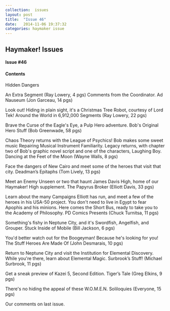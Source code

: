 ```yaml
---
collection:  issues
layout: post
title:  "Issue 46"
date:   2014-11-06 19:37:32
categories: haymaker issue
---
```


<h2>Haymaker! Issues</h2>

<h4>Issue #46</h4>

<h4>Contents</h4>

Hidden Dangers

An Extra Segment (Ray Lowery, 4 pgs)
Comments from the Coordinator.
Ad Nauseum (Jon Garceau, 14 pgs)

Look out! Hiding in plain sight, it's a Christmas Tree Robot, courtesy of Lord Tek!
Around the World in 6,912,000 Segments (Ray Lowery, 22 pgs)

Brave the Curse of the Eagle's Eye, a Pulp Hero adventure.
Bob's Original Hero Stuff (Bob Greenwade, 58 pgs)

Chaos Theory returns with the League of Psychics!
Bob makes some sweet music Repairing Musical Instrument Familiarity.
Legacy returns, with chapter two of Bob's graphic novel script and one of the characters, Laughing Boy.
Dancing at the Feet of the Moon (Wayne Walls, 8 pgs)

Face the dangers of New Cairo and meet some of the heroes that visit that city.
Deadman’s Epitaphs (Tom Lively, 13 pgs)

Meet an Enemy Unseen or two that haunt James Davis High, home of our Haymaker! High supplement.
The Papyrus Broker (Elliott Davis, 33 pgs)

Learn about the many Campaigns Elliott has run, and meet a few of the heroes in his USA-50 project.
You don't need to live in Egypt to fear Apophis and his minions.
Here comes the Short Bus, ready to take you to the Academy of Philosophy.
PD Comics Presents (Chuck Turnitsa, 11 pgs)

Something's fishy in Neptune City, and it's Swordfish, Angelfish, and Grouper.
Stuck Inside of Mobile (Bill Jackson, 6 pgs)

You'd better watch out for the Boogeyman! Because he's looking for you!
The Stuff Heroes Are Made Of (John Desmarais, 10 pgs)

Return to Neptune City and visit the Institution for Elemental Discovery.
While you're there, learn about Elemental Magic.
Surbrook’s Stuff! (Michael Surbrook, 11 pgs)

Get a sneak preview of Kazei 5, Second Edition.
Tiger’s Tale (Greg Elkins, 9 pgs)

There's no hiding the appeal of these W.O.M.E.N.
Soliloquies (Everyone, 15 pgs)

Our comments on last issue.